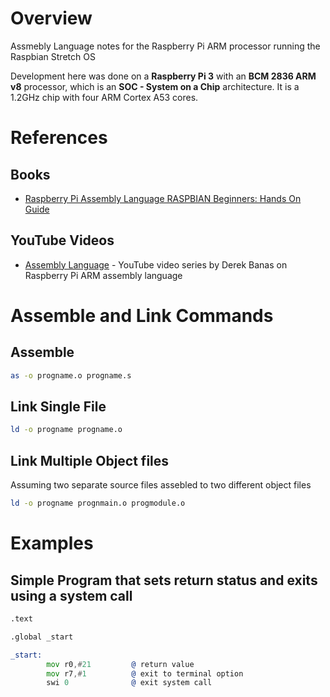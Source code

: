 # Overview

Assmebly Language notes for the Raspberry Pi ARM processor running the Raspbian Stretch OS

Development here was done on a **Raspberry Pi 3** with an **BCM 2836 ARM v8** processor, which is an **SOC - System on a Chip** architecture.  It is a 1.2GHz chip with four ARM Cortex A53 cores.

# References

## Books

* [Raspberry Pi Assembly Language RASPBIAN Beginners: Hands On Guide](https://www.amazon.com/Raspberry-Assembly-Language-RASPBIAN-Beginners/dp/1492135283/ref=sr_1_1?ie=UTF8&qid=1510393408&sr=8-1&keywords=raspberry+pi+assembly+language+raspbian+beginners)

## YouTube Videos

* [Assembly Language](https://www.youtube.com/watch?v=ViNnfoE56V8) - YouTube video series by Derek Banas on Raspberry Pi ARM assembly language

# Assemble and Link Commands

## Assemble

```bash
as -o progname.o progname.s
```

## Link Single File

```bash
ld -o progname progname.o
```

## Link Multiple Object files 

Assuming two separate source files assebled to two different object files

```bash
ld -o progname prognmain.o progmodule.o
```

# Examples

## Simple Program that sets return status and exits using a system call

```asm
.text

.global _start

_start:
        mov r0,#21         @ return value
        mov r7,#1          @ exit to terminal option
        swi 0              @ exit system call
```
